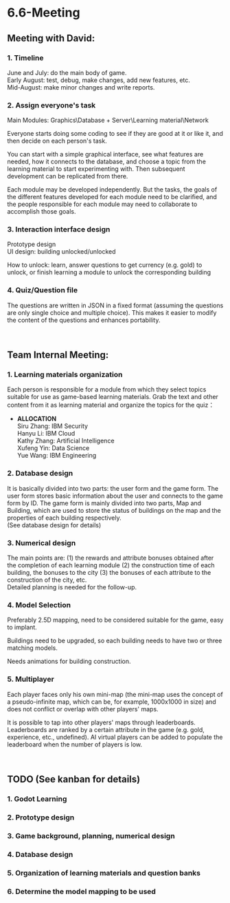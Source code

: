 # 6.6-Meeting
## Meeting with David:

### 1. Timeline
June and July: do the main body of game.  
Early August: test, debug, make changes, add new features, etc.  
Mid-August: make minor changes and write reports.
### 2. Assign everyone's task
Main Modules: Graphics\Database + Server\Learning material\Network  

Everyone starts doing some coding to see if they are good at it or like it, and then decide on each person's task.

You can start with a simple graphical interface, see what features are needed, how it connects to the database, and choose a topic from the learning material to start experimenting with. Then subsequent development can be replicated from there.

Each module may be developed independently. But the tasks, the goals of the different features developed for each module need to be clarified, and the people responsible for each module may need to collaborate to accomplish those goals.


### 3. Interaction interface design
Prototype design  
UI design: building unlocked/unlocked  

How to unlock: learn, answer questions to get currency (e.g. gold) to unlock, or finish learning a module to unlock the corresponding building
### 4. Quiz/Question file
The questions are written in JSON in a fixed format (assuming the questions are only single choice and multiple choice). This makes it easier to modify the content of the questions and enhances portability.  

</br>

## Team Internal Meeting:
### 1. Learning materials organization
Each person is responsible for a module from which they select topics suitable for use as game-based learning materials. Grab the text and other content from it as learning material and organize the topics for the quiz：

- **ALLOCATION**  
Siru Zhang: IBM Security  
Hanyu Li: IBM Cloud  
Kathy Zhang: Artificial Intelligence  
Xufeng Yin: Data Science  
Yue Wang: IBM Engineering 

### 2. Database design
It is basically divided into two parts: the user form and the game form. The user form stores basic information about the user and connects to the game form by ID. The game form is mainly divided into two parts, Map and Building, which are used to store the status of buildings on the map and the properties of each building respectively.   
(See database design for details)
### 3. Numerical design
The main points are: (1) the rewards and attribute bonuses obtained after the completion of each learning module (2) the construction time of each building, the bonuses to the city (3) the bonuses of each attribute to the construction of the city, etc.   
Detailed planning is needed for the follow-up.
### 4. Model Selection
Preferably 2.5D mapping, need to be considered suitable for the game, easy to implant. 


Buildings need to be upgraded, so each building needs to have two or three matching models.  


Needs animations for building construction.
### 5. Multiplayer
Each player faces only his own mini-map (the mini-map uses the concept of a pseudo-infinite map, which can be, for example, 1000x1000 in size) and does not conflict or overlap with other players' maps.  


It is possible to tap into other players' maps through leaderboards.  
Leaderboards are ranked by a certain attribute in the game (e.g. gold, experience, etc., undefined). AI virtual players can be added to populate the leaderboard when the number of players is low.


</br>

## TODO (See kanban for details)
### 1. Godot Learning
### 2. Prototype design
### 3. Game background, planning, numerical design
### 4. Database design
### 5. Organization of learning materials and question banks
### 6. Determine the model mapping to be used


